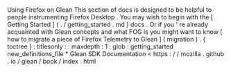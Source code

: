 #
Using
Firefox
on
Glean
This
section
of
docs
is
designed
to
be
helpful
to
people
instrumenting
Firefox
Desktop
.
You
may
wish
to
begin
with
the
[
Getting
Started
]
(
.
/
getting_started
.
md
)
docs
.
Or
if
you
'
re
already
acquainted
with
Glean
concepts
and
what
FOG
is
you
might
want
to
know
[
how
to
migrate
a
piece
of
Firefox
Telemetry
to
Glean
]
(
migration
)
.
{
toctree
}
:
titlesonly
:
:
maxdepth
:
1
:
glob
:
getting_started
new_definitions_file
*
Glean
SDK
Documentation
<
https
:
/
/
mozilla
.
github
.
io
/
glean
/
book
/
index
.
html
>
